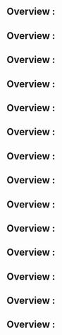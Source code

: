 
## Overview :
## Overview :
## Overview :
## Overview :
## Overview :
## Overview :
## Overview :
## Overview :
## Overview :
## Overview :
## Overview :
## Overview :
## Overview :
## Overview :
